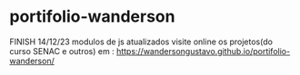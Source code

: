 # portifolio-wanderson
FINISH 14/12/23
modulos de js atualizados
visite online os projetos(do curso SENAC e outros) em : https://wandersongustavo.github.io/portifolio-wanderson/
